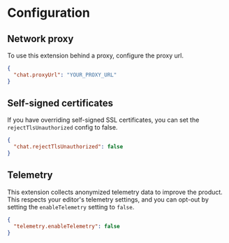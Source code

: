 # Configuration

## Network proxy

To use this extension behind a proxy, configure the proxy url.

```json
{
  "chat.proxyUrl": "YOUR_PROXY_URL"
}
```

## Self-signed certificates

If you have overriding self-signed SSL certificates, you can set the `rejectTlsUnauthorized` config to false.

```json
{
  "chat.rejectTlsUnauthorized": false
}
```

## Telemetry

This extension collects anonymized telemetry data to improve the product. This respects your editor's telemetry settings, and you can opt-out by setting the `enableTelemetry` setting to `false`.

```json
{
  "telemetry.enableTelemetry": false
}
```
